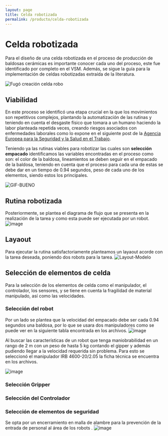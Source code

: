 ```yaml
---
layout: page
title: Celda robotizada
permalink: /producto/celda-robotizada
---
```


# Celda robotizada

Para el diseño de una celda robotizada en el proceso de producción de baldosas cerámicas es importante conocer cada uno del proceso, este fue identificado por completo en el VSM. 
Además, se sigue la guía para la implementación de celdas robotizadas extraída de la literatura.

![Fugó creación celda robo](https://hackmd.io/_uploads/S1fLggEW0.jpg)

## Viabilidad 
En este proceso se identificó una etapa crucial en la que los movimientos son repetitivos complejos, plantando la automatización de las rutinas y teniendo en cuenta el desgaste físico que tomara a un humano haciendo la labor planteada repetida veces, creando riesgos asociados con enfermedades laborales como lo expone en el siguiente post de la  [Agencia Europea para la Seguridad y la Salud en el Trabajo](https://saludlaboralydiscapacidad.org/wp-content/uploads/2019/05/Facts-73-Riesgos-asociados-a-la-manipulaci%C3%B3n-manual-de-cargas-en-el-lugar-de-trabajo-1.pdf). 

Teniendo ya las rutinas viables para robotizar las cuales son  **selección** **empacado** identificamos las variables encontradas en el proceso como son: el color de la baldosa, lineamientos se deben seguir en el empacado de la baldosa, teniendo en cuenta que  el proceso para cada una de estas se debe dar en un tiempo de 0.94 segundos, peso de cada uno de los elementos,  siendo estos los principales.

![GIF-BUENO](https://hackmd.io/_uploads/SJ4HmgVW0.gif)
## Rutina robotizada 
Posteriormente, se plantea el diagrama de flujo que se presenta en la realización de la tarea y como esta puede ser ejecutada por un robot. 
![image](https://hackmd.io/_uploads/BJ5JUWEbA.png)
## Layaout
Para ejecutar la rutina satisfactoriamente planteamos un layaout acorde con la tarea deseada, poniendo dos robots para la tarea. 
![Layout-Modelo](https://hackmd.io/_uploads/rJFO5WV-C.png)

## Selección de elementos de celda 
Para la selección de los elementos de celda  como el manipulador, el controlador, los sensores,  y se tiene en cuenta la fragilidad de material manipulado, así como las velocidades. 
### Selección del robot
Por un lado se plantea que la velocidad del empacado debe ser cada 0.94 segundos una baldosa, por lo que se usara dos manipuladores como se puede ver en la  siguiente tabla encontrada en los archivos.
![image](https://hackmd.io/_uploads/HJCmGFNZR.png)

Al buscar las características de un robot que tenga maniobrabilidad en un rango de 2 m con un peso de hasta 5 kg contando el gipper y además pudiendo llegar a la velocidad requerida sin problema. Para esto se seleccionó el manipulador IRB 4600-20/2.05  la ficha técnica se encuentra en los archivos. 

![image](https://hackmd.io/_uploads/SyWHtF4bR.png)


### Selección Gripper
### Selección del Controlador
### Selección de elementos de seguridad 
Se opta por un encerramiento en malla de alambre para la prevención de la entrada de personal al área de los robots . 
![image](https://hackmd.io/_uploads/BJxMqFVWR.png)
